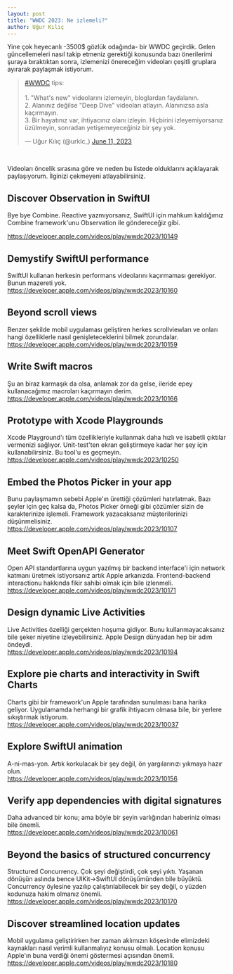 ```yaml
---
layout: post
title: "WWDC 2023: Ne izlemeli?"
author: Uğur Kılıç
---
```


Yine çok heyecanlı -3500$ gözlük odağında- bir WWDC geçirdik. Gelen güncellemeleri nasıl takip etmeniz gerektiği konusunda bazı önerilerimi şuraya bıraktıktan sonra, izlemenizi önereceğim videoları çeşitli gruplara ayırarak paylaşmak istiyorum.

<blockquote class="twitter-tweet"><p lang="tr" dir="ltr"><a href="https://twitter.com/hashtag/WWDC?src=hash&amp;ref_src=twsrc%5Etfw">#WWDC</a> tips:<br><br>1. &quot;What&#39;s new&quot; videolarını izlemeyin, bloglardan faydalanın.<br>2. Alanınız değilse &quot;Deep Dive&quot; videoları atlayın. Alanınızsa asla kaçırmayın.<br>3. Bir hayatınız var, ihtiyacınız olanı izleyin. Hiçbirini izleyemiyorsanız üzülmeyin, sonradan yetişemeyeceğiniz bir şey yok.</p>&mdash; Uğur Kılıç (@urklc_) <a href="https://twitter.com/urklc_/status/1667844856524177408?ref_src=twsrc%5Etfw">June 11, 2023</a></blockquote> <script async src="https://platform.twitter.com/widgets.js" charset="utf-8"></script>
<br />

Videoları öncelik sırasına göre ve neden bu listede olduklarını açıklayarak paylaşıyorum. İlginizi çekmeyeni atlayabilirsiniz.

## **Discover Observation in SwiftUI**
Bye bye Combine. Reactive yazmıyorsanız, SwiftUI için mahkum kaldığımız Combine framework'unu Observation ile göndereceğiz gibi.

<https://developer.apple.com/videos/play/wwdc2023/10149>

## **Demystify SwiftUI performance**
SwiftUI kullanan herkesin performans videolarını kaçırmaması gerekiyor. Bunun mazereti yok.\
<https://developer.apple.com/videos/play/wwdc2023/10160>

## **Beyond scroll views**
Benzer şekilde mobil uygulaması geliştiren herkes scrollviewları ve onları hangi özelliklerle nasıl genişleteceklerini bilmek zorundalar.\
<https://developer.apple.com/videos/play/wwdc2023/10159>

## **Write Swift macros**
Şu an biraz karmaşık da olsa, anlamak zor da gelse, ileride epey kullanacağımız macroları kaçırmayın derim.\
<https://developer.apple.com/videos/play/wwdc2023/10166>

## **Prototype with Xcode Playgrounds**
Xcode Playground'ı tüm özellikleriyle kullanmak daha hızlı ve isabetli çıktılar vermenizi sağlıyor. Unit-test'ten ekran geliştirmeye kadar her şey için kullanabilirsiniz. Bu tool'u es geçmeyin.\
<https://developer.apple.com/videos/play/wwdc2023/10250>

## **Embed the Photos Picker in your app**
Bunu paylaşmamın sebebi Apple'ın ürettiği çözümleri hatırlatmak. Bazı şeyler için geç kalsa da, Photos Picker örneği gibi çözümler sizin de karakterinize işlemeli. Framework yazacaksanız müşterilerinizi düşünmelisiniz.\
<https://developer.apple.com/videos/play/wwdc2023/10107>

## **Meet Swift OpenAPI Generator**
Open API standartlarına uygun yazılmış bir backend interface'i için network katmanı üretmek istiyorsanız artık Apple arkanızda. Frontend-backend interactionu hakkında fikir sahibi olmak için bile izlenmeli.\
<https://developer.apple.com/videos/play/wwdc2023/10171>

## **Design dynamic Live Activities**
Live Activities özelliği gerçekten hoşuma gidiyor. Bunu kullanmayacaksanız bile şeker niyetine izleyebilirsiniz. Apple Design dünyadan hep bir adım öndeydi.\
<https://developer.apple.com/videos/play/wwdc2023/10194>

## **Explore pie charts and interactivity in Swift Charts**
Charts gibi bir framework'un Apple tarafından sunulması bana harika geliyor. Uygulamamda herhangi bir grafik ihtiyacım olmasa bile, bir yerlere sıkıştırmak istiyorum.\
<https://developer.apple.com/videos/play/wwdc2023/10037>

## **Explore SwiftUI animation**
A-ni-mas-yon. Artık korkulacak bir şey değil, ön yargılarınızı yıkmaya hazır olun.\
<https://developer.apple.com/videos/play/wwdc2023/10156>

## **Verify app dependencies with digital signatures**
Daha advanced bir konu; ama böyle bir şeyin varlığından haberiniz olması bile önemli.\
<https://developer.apple.com/videos/play/wwdc2023/10061>

## **Beyond the basics of structured concurrency**
Structured Concurrency. Çok şeyi değiştirdi, çok şeyi yıktı. Yaşanan dönüşün aslında bence UIKit->SwiftUI dönüşümünden bile büyüktü. Concurrency öylesine yazılıp çalıştırılabilecek bir şey değil, o yüzden kodunuza hakim olmanız önemli.\
<https://developer.apple.com/videos/play/wwdc2023/10170>

## **Discover streamlined location updates**
Mobil uygulama geliştirirken her zaman aklımızın köşesinde elimizdeki kaynakları nasıl verimli kullanmalıyız konusu olmalı. Location konusu Apple'ın buna verdiği önemi göstermesi açısından önemli.\
<https://developer.apple.com/videos/play/wwdc2023/10180>
